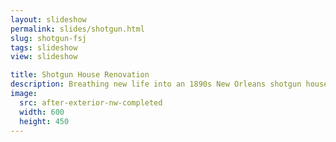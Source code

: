 ```yaml
---
layout: slideshow
permalink: slides/shotgun.html
slug: shotgun-fsj
tags: slideshow
view: slideshow

title: Shotgun House Renovation
description: Breathing new life into an 1890s New Orleans shotgun house
image:
  src: after-exterior-nw-completed
  width: 600
  height: 450
---
```


<style>
  carousel-widget {
    --figure-grid: 'media' 'copy' minmax(max-content, 1fr) / 1fr;
  
    @media (orientation: landscape) {
      --figure-grid: 'media copy .' / 2fr 1fr 0;
    }
  }
</style>

